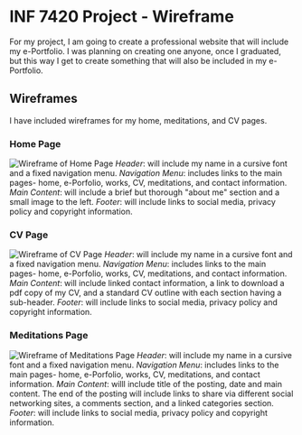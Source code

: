 # INF 7420 Project - Wireframe
For my project, I am going to create a professional website that will include my e-Portfolio. I was planning on creating one anyone, once I graduated, but this way I get to create something that will also be included in my e-Portfolio.
## Wireframes
I have included wireframes for my home, meditations, and CV pages.
### **Home Page**
![Wireframe of Home Page](HomePage.jpg)
*Header*: will include my name in a cursive font and a fixed navigation menu.
*Navigation Menu*: includes links to the main pages- home, e-Porfolio, works, CV, meditations, and contact information.
*Main Content*: will include a brief but thorough "about me" section and a small image to the left.
*Footer*: will include links to social media, privacy policy and copyright information.
### **CV Page**
![Wireframe of CV Page](CVPage.jpg)
*Header*: will include my name in a cursive font and a fixed navigation menu.
*Navigation Menu*: includes links to the main pages- home, e-Porfolio, works, CV, meditations, and contact information.
*Main Content*: will include linked contact information, a link to download a pdf copy of my CV, and a standard CV outline with each section having a sub-header.
*Footer*: will include links to social media, privacy policy and copyright information.
### **Meditations Page**
![Wireframe of Meditations Page](Meditations.jpg)
*Header*: will include my name in a cursive font and a fixed navigation menu.
*Navigation Menu*: includes links to the main pages- home, e-Porfolio, works, CV, meditations, and contact information.
*Main Content*: willl include title of the posting, date and main content. The end of the posting will include links to share via different social networking sites, a comments section, and a linked categories section.
*Footer*: will include links to social media, privacy policy and copyright information.